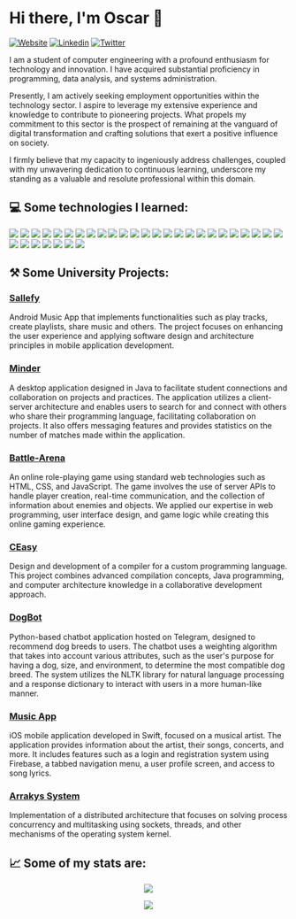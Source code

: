 # Hi there, I'm Oscar 👋

[![Website](https://img.shields.io/badge/website-000000?style=for-the-badge&logo=About.me&logoColor=white)](https://www.linkedin.com/in/oscar-julian/)
[![Linkedin](https://img.shields.io/badge/LinkedIn-0077B5?style=for-the-badge&logo=linkedin&logoColor=white)](https://www.linkedin.com/in/oscar-julian/)
[![Twitter](https://img.shields.io/badge/X-000000?style=for-the-badge&logo=x&logoColor=white)](https://twitter.com/oscarjuly97)

I am a student of computer engineering with a profound enthusiasm for technology and innovation. I have acquired substantial proficiency in programming, data analysis, and systems administration.

Presently, I am actively seeking employment opportunities within the technology sector. I aspire to leverage my extensive experience and knowledge to contribute to pioneering projects. What propels my commitment to this sector is the prospect of remaining at the vanguard of digital transformation and crafting solutions that exert a positive influence on society.

I firmly believe that my capacity to ingeniously address challenges, coupled with my unwavering dedication to continuous learning, underscore my standing as a valuable and resolute professional within this domain.

## 💻 Some technologies I learned:

![](https://img.shields.io/badge/C-00599C?style=for-the-badge&logo=c&logoColor=white) 
![](https://img.shields.io/badge/Python-FFD43B?style=for-the-badge&logo=python&logoColor=blue)
![](https://img.shields.io/badge/Swift-FA7343?style=for-the-badge&logo=swift&logoColor=white) 
![](https://img.shields.io/badge/PHP-777BB4?style=for-the-badge&logo=php&logoColor=white) 
![](https://img.shields.io/badge/HTML5-E34F26?style=for-the-badge&logo=html5&logoColor=white) 
![](https://img.shields.io/badge/CSS3-1572B6?style=for-the-badge&logo=css3&logoColor=white) 
![](https://img.shields.io/badge/JavaScript-323330?style=for-the-badge&logo=javascript&logoColor=F7DF1E) 
![](https://img.shields.io/badge/Perl-39457E?style=for-the-badge&logo=perl&logoColor=white) 
![](https://img.shields.io/badge/Numpy-777BB4?style=for-the-badge&logo=numpy&logoColor=white) 
![](https://img.shields.io/badge/Plotly-239120?style=for-the-badge&logo=plotly&logoColor=white) 
![](https://img.shields.io/badge/Windows-0078D6?style=for-the-badge&logo=windows&logoColor=white) 
![](https://img.shields.io/badge/Linux-FCC624?style=for-the-badge&logo=linux&logoColor=black) 
![](https://img.shields.io/badge/Ubuntu-E95420?style=for-the-badge&logo=ubuntu&logoColor=white) 
![](https://img.shields.io/badge/Kali_Linux-557C94?style=for-the-badge&logo=kali-linux&logoColor=white) 
![](https://img.shields.io/badge/Apache-D22128?style=for-the-badge&logo=Apache&logoColor=white) 
![](https://img.shields.io/badge/Nginx-009639?style=for-the-badge&logo=nginx&logoColor=white) 
![](https://img.shields.io/badge/Android-3DDC84?style=for-the-badge&logo=android&logoColor=white) 
![](https://img.shields.io/badge/json-5E5C5C?style=for-the-badge&logo=json&logoColor=white) 
![](https://img.shields.io/badge/LaTeX-47A141?style=for-the-badge&logo=LaTeX&logoColor=white) 
![](https://img.shields.io/badge/VMware-231f20?style=for-the-badge&logo=VMware&logoColor=white) 
![](https://img.shields.io/badge/Ansible-000000?style=for-the-badge&logo=ansible&logoColor=white) 
![](https://img.shields.io/badge/MySQL-005C84?style=for-the-badge&logo=mysql&logoColor=white)
![](https://img.shields.io/badge/VSCode-0078D4?style=for-the-badge&logo=visual%20studio%20code&logoColor=white) 
![](https://img.shields.io/badge/IntelliJ_IDEA-000000.svg?style=for-the-badge&logo=intellij-idea&logoColor=white) 
![](https://img.shields.io/badge/iOS-000000?style=for-the-badge&logo=ios&logoColor=white) 
![](https://img.shields.io/badge/Android_Studio-3DDC84?style=for-the-badge&logo=android-studio&logoColor=white) 
![](https://img.shields.io/badge/VIM-%2311AB00.svg?&style=for-the-badge&logo=vim&logoColor=white) 
![](https://img.shields.io/badge/npm-CB3837?style=for-the-badge&logo=npm&logoColor=white) 
![](https://img.shields.io/badge/Postman-FF6C37?style=for-the-badge&logo=Postman&logoColor=white) 
![](https://img.shields.io/badge/conda-342B029.svg?&style=for-the-badge&logo=anaconda&logoColor=white) 
![](https://img.shields.io/badge/firebase-ffca28?style=for-the-badge&logo=firebase&logoColor=black) 
![](https://img.shields.io/badge/Node%20js-339933?style=for-the-badge&logo=nodedotjs&logoColor=white) 

<!--
 DESIGN:
![](https://img.shields.io/badge/Adobe%20Photoshop-31A8FF?style=for-the-badge&logo=Adobe%20Photoshop&logoColor=black) 
![](https://img.shields.io/badge/Adobe%20Illustrator-FF9A00?style=for-the-badge&logo=adobe%20illustrator&logoColor=white) 
![](https://img.shields.io/badge/Figma-F24E1E?style=for-the-badge&logo=figma&logoColor=white) 
![](https://img.shields.io/badge/Canva-%2300C4CC.svg?&style=for-the-badge&logo=Canva&logoColor=white) 
 IDEs:
![](https://img.shields.io/badge/Atom-66595C?style=for-the-badge&logo=Atom&logoColor=white) 
![](https://img.shields.io/badge/Arduino_IDE-00979D?style=for-the-badge&logo=arduino&logoColor=white) 
![](https://img.shields.io/badge/Eclipse-2C2255?style=for-the-badge&logo=eclipse&logoColor=white) 
![](https://img.shields.io/badge/Notepad++-90E59A.svg?style=for-the-badge&logo=notepad%2B%2B&logoColor=black) 
![](http://img.shields.io/badge/-PHPStorm-181717?style=for-the-badge&logo=phpstorm&logoColor=white) 
![](https://img.shields.io/badge/Notepad++-90E59A.svg?style=for-the-badge&logo=notepad%2B%2B&logoColor=black) 
![](https://img.shields.io/badge/Xcode-007ACC?style=for-the-badge&logo=Xcode&logoColor=white) 
![](https://img.shields.io/badge/CLion-000000?style=for-the-badge&logo=clion&logoColor=white) 
![](https://img.shields.io/badge/PyCharm-000000.svg?&style=for-the-badge&logo=PyCharm&logoColor=white) 
 LANGUAGES:
![](https://img.shields.io/badge/Flutter-02569B?style=for-the-badge&logo=flutter&logoColor=white) 
 OS:
![](https://img.shields.io/badge/Debian-A81D33?style=for-the-badge&logo=debian&logoColor=white) 
![](https://img.shields.io/badge/Fedora-294172?style=for-the-badge&logo=fedora&logoColor=white) 
 FRAMEWORK & LIBRARY:
![](https://img.shields.io/badge/Angular-DD0031?style=for-the-badge&logo=angular&logoColor=white) 
![](https://img.shields.io/badge/Bootstrap-563D7C?style=for-the-badge&logo=bootstrap&logoColor=white) 

![](https://img.shields.io/badge/gradle-02303A?style=for-the-badge&logo=gradle&logoColor=white) 
![](https://img.shields.io/badge/Gulp-CF4647?style=for-the-badge&logo=gulp&logoColor=white) 
![](https://img.shields.io/badge/React-20232A?style=for-the-badge&logo=react&logoColor=61DAFB) 
 -->
## ⚒️   Some University Projects:

### [Sallefy](https://github.com/oscarjuly23?tab=repositories/)
Android Music App that implements functionalities such as play tracks, create playlists, share music and others. The project focuses on enhancing the user experience and applying software design and architecture principles in mobile application development.

### [Minder](https://github.com/oscarjuly23?tab=repositories/) 
A desktop application designed in Java to facilitate student connections and collaboration on projects and practices. The application utilizes a client-server architecture and enables users to search for and connect with others who share their programming language, facilitating collaboration on projects. It also offers messaging features and provides statistics on the number of matches made within the application.

### [Battle-Arena](https://github.com/oscarjuly23?tab=repositories/) 
An online role-playing game using standard web technologies such as HTML, CSS, and JavaScript. The game involves the use of server APIs to handle player creation, real-time communication, and the collection of information about enemies and objects. We applied our expertise in web programming, user interface design, and game logic while creating this online gaming experience.

### [CEasy](https://github.com/oscarjuly23?tab=repositories/) 
Design and development of a compiler for a custom programming language. This project combines advanced compilation concepts, Java programming, and computer architecture knowledge in a collaborative development approach.

### [DogBot](https://github.com/oscarjuly23?tab=repositories/) 
Python-based chatbot application hosted on Telegram, designed to recommend dog breeds to users. The chatbot uses a weighting algorithm that takes into account various attributes, such as the user's purpose for having a dog, size, and environment, to determine the most compatible dog breed. The system utilizes the NLTK library for natural language processing and a response dictionary to interact with users in a more human-like manner.

### [Music App](https://github.com/oscarjuly23?tab=repositories/) 
iOS mobile application developed in Swift, focused on a musical artist. The application provides information about the artist, their songs, concerts, and more. It includes features such as a login and registration system using Firebase, a tabbed navigation menu, a user profile screen, and access to song lyrics.

### [Arrakys System](https://github.com/oscarjuly23?tab=repositories/)
Implementation of a distributed architecture that focuses on solving process concurrency and multitasking using sockets, threads, and other mechanisms of the operating system kernel.

<!--
## ⚒️   My Personal Projects:
 -->

## 📈   Some of my stats are:
<p align="center">
  <img align="" src="https://github-readme-stats.vercel.app/api/top-langs/?username=oscarjuly23&show_icons=true&theme=radical" />
</p>
<p align="center">
  <img align="" src="https://github-readme-stats.vercel.app/api?username=oscarjuly23&show_icons=true&theme=radical" />
</p>

<!--
**oscarjuly23/oscarjuly23** is a ✨ _special_ ✨ repository because its `README.md` (this file) appears on your GitHub profile.
-->
